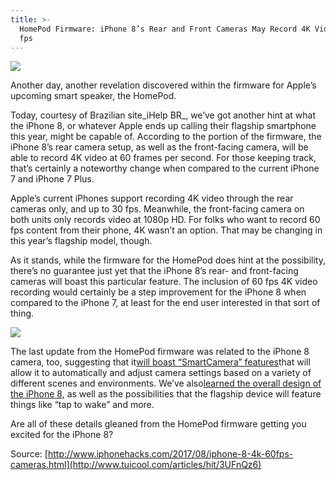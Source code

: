 ```yaml
---
title: >-
  HomePod Firmware: iPhone 8’s Rear and Front Cameras May Record 4K Video at 60
  fps
---
```


![](http://img1.tuicool.com/ueayQnz.jpg!web)

Another day, another revelation discovered within the firmware for Apple’s upcoming smart speaker, the HomePod.

Today, courtesy of Brazilian site_iHelp BR_, we’ve got another hint at what the iPhone 8, or whatever Apple ends up calling their flagship smartphone this year, might be capable of. According to the portion of the firmware, the iPhone 8’s rear camera setup, as well as the front-facing camera, will be able to record 4K video at 60 frames per second. For those keeping track, that’s certainly a noteworthy change when compared to the current iPhone 7 and iPhone 7 Plus.

Apple’s current iPhones support recording 4K video through the rear cameras only, and up to 30 fps. Meanwhile, the front-facing camera on both units only records video at 1080p HD. For folks who want to record 60 fps content from their phone, 4K wasn’t an option. That may be changing in this year’s flagship model, though.

As it stands, while the firmware for the HomePod does hint at the possibility, there’s no guarantee just yet that the iPhone 8’s rear- and front-facing cameras will boast this particular feature. The inclusion of 60 fps 4K video recording would certainly be a step improvement for the iPhone 8 when compared to the iPhone 7, at least for the end user interested in that sort of thing.

![](http://img1.tuicool.com/viE7Frb.jpg!web)

The last update from the HomePod firmware was related to the iPhone 8 camera, too, suggesting that it[will boast “SmartCamera” features](http://www.iphonehacks.com/2017/08/homepod-firmware-ios-11-smartcamera.html)that will allow it to automatically and adjust camera settings based on a variety of different scenes and environments. We’ve also[learned the overall design of the iPhone 8](http://www.iphonehacks.com/2017/07/homepod-firmware-confirms-iphone-8-notch-display-design-face-unlock-support.html), as well as the possibilities that the flagship device will feature things like “tap to wake” and more.

Are all of these details gleaned from the HomePod firmware getting you excited for the iPhone 8?



Source: [http://www.iphonehacks.com/2017/08/iphone-8-4k-60fps-cameras.html](http://www.tuicool.com/articles/hit/3UFnQz6)

